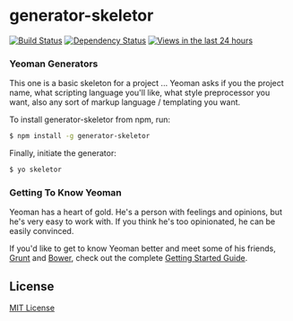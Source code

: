 # generator-skeletor

[![Build Status](https://secure.travis-ci.org/kuatsure/generator-skeletor.png?branch=master)](https://travis-ci.org/kuatsure/generator-skeletor)
[![Dependency Status](https://david-dm.org/kuatsure/generator-skeletor.png?theme=shields.io)](https://david-dm.org/kuatsure/generator-skeletor)
[![Views in the last 24 hours](https://sourcegraph.com/api/repos/github.com/kuatsure/generator-skeletor/counters/views-24h.png)](https://sourcegraph.com/github.com/kuatsure/generator-skeletor)

### Yeoman Generators

This one is a basic skeleton for a project ... Yeoman asks if you the project name, what scripting language you'll like, what style preprocessor you want, also any sort of markup language / templating you want.

To install generator-skeletor from npm, run:

```bash
$ npm install -g generator-skeletor
```

Finally, initiate the generator:

```bash
$ yo skeletor
```

### Getting To Know Yeoman

Yeoman has a heart of gold. He's a person with feelings and opinions, but he's very easy to work with. If you think he's too opinionated, he can be easily convinced.

If you'd like to get to know Yeoman better and meet some of his friends, [Grunt](http://gruntjs.com) and [Bower](http://bower.io), check out the complete [Getting Started Guide](https://github.com/yeoman/yeoman/wiki/Getting-Started).


## License

[MIT License](http://en.wikipedia.org/wiki/MIT_License)
